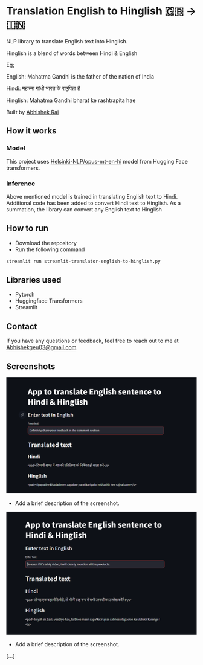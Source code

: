 # Translation English to Hinglish 🇬🇧 -> 🇮🇳

NLP library to translate English text into Hinglish.

Hinglish is a blend of words between Hindi & English

Eg;

English: Mahatma Gandhi is the father of the nation of India

Hindi: महात्मा गांधी भारत के राष्ट्रपिता हैं

Hinglish: Mahatma Gandhi bharat ke rashtrapita hae

Built by [Abhishek Raj](https://github.com/Er-AbhishekRaj07)

##  How it works
### Model
This project uses [Helsinki-NLP/opus-mt-en-hi](https://huggingface.co/Helsinki-NLP/opus-mt-en-hi) model from Hugging Face transformers.

### Inference
Above mentioned model is trained in translating English text to Hindi. Additional code has been added to convert Hindi text to Hinglish. As a summation, the library can convert any English text to Hinglish

## How to run
- Download the repository
- Run the following command
```py
streamlit run streamlit-translator-english-to-hinglish.py
```

## Libraries used
- Pytorch
- Huggingface Transformers
- Streamlit
## Contact
If you have any questions or feedback, feel free to reach out to me at <Abhishekgeu03@gmail.com>

## Screenshots

[![Screenshot 2](task_1.png)](link_to_screenshot_2)
- Add a brief description of the screenshot.

[![Screenshot 2](task_2.png)](link_to_screenshot_2)
- Add a brief description of the screenshot.

[...]
